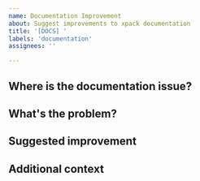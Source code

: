 ```yaml
---
name: Documentation Improvement
about: Suggest improvements to xpack documentation
title: '[DOCS] '
labels: 'documentation'
assignees: ''

---
```


## Where is the documentation issue?
<!-- Identify which document needs improvement and where -->

## What's the problem?
<!-- Is the documentation missing, unclear, incorrect, or outdated? -->

## Suggested improvement
<!-- How should we fix the documentation? -->

## Additional context
<!-- Add any other context about the problem here -->

